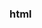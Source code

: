 <!--
 * @Author: imthelin
 * @since: 2021-03-07 18:17:12
 * @lastTime: 2021-03-07 18:18:46
 * @LastAuthor: Do not edit
 * @FilePath: /vue-press-blog/docs/html/index.md
 * @Description: 
-->

### html
